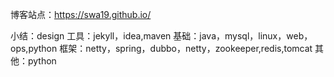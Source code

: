 博客站点：https://swa19.github.io/

小结：design
工具：jekyll，idea,maven
基础：java，mysql，linux，web，ops,python
框架：netty，spring，dubbo，netty，zookeeper,redis,tomcat
其他：python


